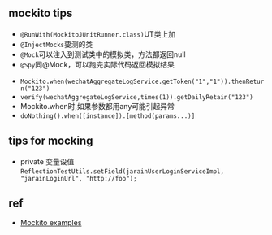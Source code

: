 

## mockito tips

+ `@RunWith(MockitoJUnitRunner.class)`UT类上加
+ `@InjectMocks`要测的类
+ `@Mock`可以注入到测试类中的模拟类，方法都返回null
+ `@Spy`同@Mock，可以跑完实际代码返回模拟结果
<!-- method -->
+ `Mockito.when(wechatAggregateLogService.getToken("1","1")).thenReturn("123")`
+ `verify(wechatAggregateLogService,times(1)).getDailyRetain("123")`
+ Mockito.when时,如果参数都用any可能引起异常
+ `doNothing().when([instance]).[method(params...)]`

## tips for mocking
+ private 变量设值`ReflectionTestUtils.setField(jarainUserLoginServiceImpl, "jarainLoginUrl", "http://foo");`

## ref

+ [Mockito examples](https://www.programcreek.com/java-api-examples/index.php?source_dir=androidannotations-master/functional-test-1-5/src/test/java/org/androidannotations/test15/rest/HttpMethodServiceTest.java)
